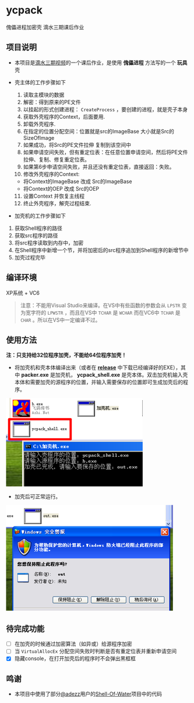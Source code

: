 # ycpack
 傀儡进程加密壳 滴水三期课后作业

## 项目说明

+ 本项目是[滴水三期视频](https://www.bilibili.com/video/BV1yt41127Cd)的一个课后作业，是使用 **傀儡进程** 方法写的一个 **玩具** 壳

+ 壳主体的工作步骤如下

  1. 读取主模块的数据
  2. 解密：得到原来的PE文件
  3. 以挂起的形式创建进程： `CreateProcess` ，要创建的进程，就是壳子本身				
  4. 获取外壳程序的Context，后面要用.					
  5. 卸载外壳程序.					
  6. 在指定的位置分配空间：位置就是src的ImageBase  大小就是Src的SizeOfImage					
  7. 如果成功，将Src的PE文件拉伸 复制到该空间中					
  8. 如果申请空间失败，但有重定位表：在任意位置申请空间，然后将PE文件拉伸、复制、修复重定位表。					
  9. 如果第6步申请空间失败，并且还没有重定位表，直接返回：失败。					
  10. 修改外壳程序的Context:					
  
  	+  将Context的ImageBase 改成 Src的ImageBase
  	+  将Context的OEP 改成 Src的OEP		
  11. 设置Context 并恢复主线程					
  12. 终止外壳程序，解壳过程结束.	
  
+  加壳机的工作步骤如下

  1. 获取Shell程序的路径				
  2. 获取src程序的路径			
  3. 将src程序读取到内存中，加密							
  4. 在Shell程序中新增一个节，并将加密后的src程序追加到Shell程序的新增节中						
  5. 加壳过程完毕

## 编译环境

XP系统 + VC6 

> 注意：不能用Visual Studio来编译。在VS中有些函数的参数会从 `LPSTR` 变为宽字符的 `LPWSTR` ，而且在VS中 `TCHAR` 是 `WCHAR` 而在VC6中 `TCHAR` 是 `CHAR` 。所以在VS中一定编译不过。

## 使用方法

**注：只支持给32位程序加壳，不能给64位程序加壳！**

+ 将加壳机和壳本体编译出来（或者在 [**release**](https://github.com/smallzhong/ycpack/releases) 中下载已经编译好的EXE），其中 **packer.exe** 是加壳机， **ycpack_shell.exe** 是壳本体。双击加壳机输入壳本体和需要加壳的源程序的位置，并输入需要保存的位置即可生成加壳后的程序。

![image-20200818204950233](https://raw.githubusercontent.com/smallzhong/picgo-pic-bed/master/image-20200818204950233.png)

+ 加壳后可正常运行。

![image-20200818205007366](https://raw.githubusercontent.com/smallzhong/picgo-pic-bed/master/image-20200818205007366.png)

## 待完成功能

- [ ] 在加壳的时候通过加密算法（如异或）给源程序加密
- [ ] 当 `VirtualAllocEx` 分配空间失败时判断是否有重定位表并重新申请空间
- [x] 隐藏console，在打开加壳后的程序时不会弹出黑框框

## 鸣谢

+ 本项目中使用了部分[@adezz](https://github.com/adezz)用户的[Shell-Of-Water](https://github.com/adezz/Shell-Of-Water)项目中的代码
